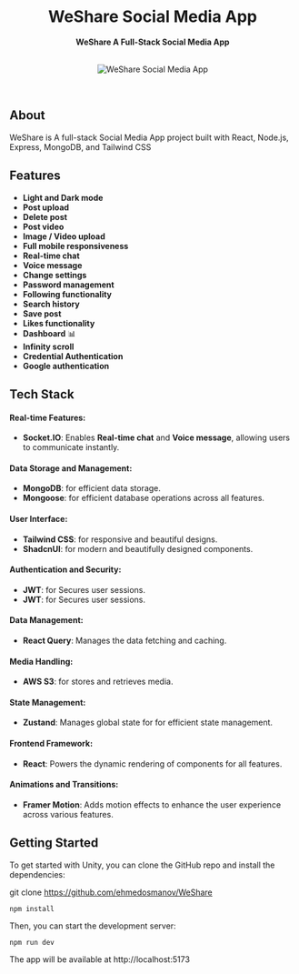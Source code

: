 <h1 align="center">WeShare Social Media App</h1>
<div align="center">
  <strong>WeShare A Full-Stack Social Media App</strong>
</div>

<br />

<p align="center">
  <img src="https://i.postimg.cc/d0vzSmyM/Screenshot-534.png" alt="WeShare Social Media App">
</p>

<br />

## About

WeShare is A full-stack Social Media App project built with React, Node.js, Express, MongoDB, and Tailwind CSS

## Features

- **Light and Dark mode**
- **Post upload**
- **Delete post**
- **Post video**
- **Image / Video upload**
- **Full mobile responsiveness**
- **Real-time chat**
- **Voice message**
- **Change settings**
- **Password management**
- **Following functionality**
- **Search history**
- **Save post**
- **Likes functionality**
- **Dashboard** 📊
- **Infinity scroll** 
- **Credential Authentication**
- **Google authentication**

## Tech Stack

#### Real-time Features:
- **Socket.IO**: Enables **Real-time chat** and **Voice message**, allowing users to communicate instantly.

#### Data Storage and Management:
- **MongoDB**: for efficient data storage.
- **Mongoose**: for efficient database operations across all features.

#### User Interface:
- **Tailwind CSS**: for responsive and beautiful designs.
- **ShadcnUI**: for modern and beautifully designed components.

#### Authentication and Security:
- **JWT**: for Secures user sessions.
- **JWT**: for Secures user sessions.

#### Data Management:
- **React Query**: Manages the data fetching and caching.

#### Media Handling:
- **AWS S3**: for stores and retrieves media.

#### State Management:
- **Zustand**: Manages global state for for efficient state management.

#### Frontend Framework:
- **React**: Powers the dynamic rendering of components for all features.

#### Animations and Transitions:
- **Framer Motion**: Adds motion effects to enhance the user experience across various features.


## Getting Started

To get started with Unity, you can clone the GitHub repo and install the dependencies:

git clone https://github.com/ehmedosmanov/WeShare

```cd unity
npm install
```

Then, you can start the development server:

```
npm run dev
```

The app will be available at http://localhost:5173

